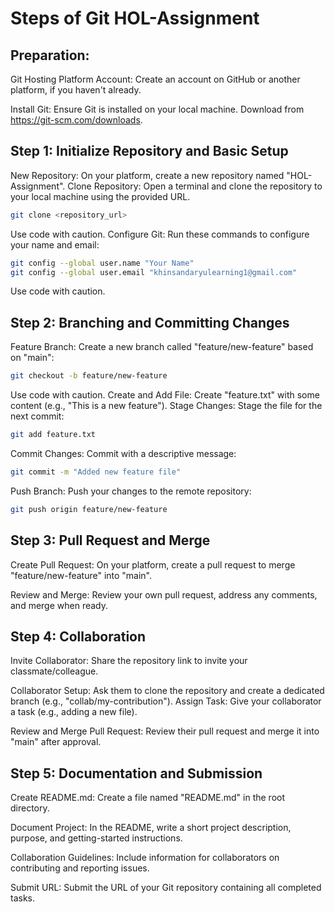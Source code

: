 
# Steps of Git HOL-Assignment


## Preparation:
Git Hosting Platform Account: Create an account on GitHub or another platform, if you haven't already.

Install Git: Ensure Git is installed on your local machine. Download from https://git-scm.com/downloads.


## Step 1: Initialize Repository and Basic Setup

New Repository: On your platform, create a new repository named "HOL-Assignment".
Clone Repository: Open a terminal and clone the repository to your local machine using the provided URL.

```Bash
git clone <repository_url>
```
Use code with caution.
Configure Git: Run these commands to configure your name and email:

```Bash
git config --global user.name "Your Name"
git config --global user.email "khinsandaryulearning1@gmail.com"
```
Use code with caution.

## Step 2: Branching and Committing Changes

Feature Branch: Create a new branch called "feature/new-feature" based on "main":

```Bash
git checkout -b feature/new-feature
```

Use code with caution.
Create and Add File: Create "feature.txt" with some content (e.g., "This is a new feature").
Stage Changes: Stage the file for the next commit:

```Bash
git add feature.txt
```




Commit Changes: Commit with a descriptive message:

```Bash
git commit -m "Added new feature file"
```


Push Branch: Push your changes to the remote repository:

```Bash
git push origin feature/new-feature
```


## Step 3: Pull Request and Merge

Create Pull Request: On your platform, create a pull request to merge "feature/new-feature" into "main".

Review and Merge: Review your own pull request, address any comments, and merge when ready.

## Step 4: Collaboration

Invite Collaborator: Share the repository link to invite your classmate/colleague.

Collaborator Setup: Ask them to clone the repository and create a dedicated branch (e.g., "collab/my-contribution").
Assign Task: Give your collaborator a task (e.g., adding a new file).

Review and Merge Pull Request: Review their pull request and merge it into "main" after approval.

## Step 5: Documentation and Submission

Create README.md: Create a file named "README.md" in the root directory.

Document Project: In the README, write a short project description, purpose, and getting-started instructions.

Collaboration Guidelines: Include information for collaborators on contributing and reporting issues.

Submit URL: Submit the URL of your Git repository containing all completed tasks.